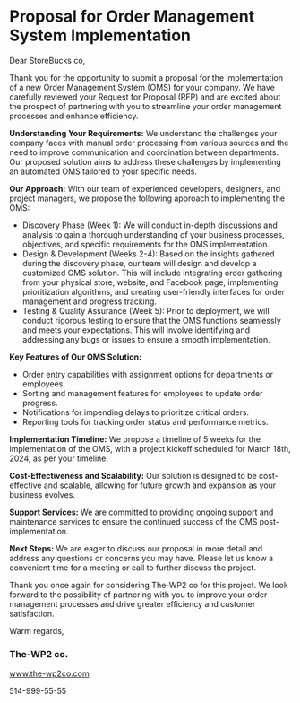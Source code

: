 # Proposal for Order Management System Implementation

Dear StoreBucks co,

Thank you for the opportunity to submit a proposal for the implementation of a new Order Management System (OMS) for your company. We have carefully reviewed your Request for Proposal (RFP) and are excited about the prospect of partnering with you to streamline your order management processes and enhance efficiency.

**Understanding Your Requirements:**
We understand the challenges your company faces with manual order processing from various sources and the need to improve communication and coordination between departments. Our proposed solution aims to address these challenges by implementing an automated OMS tailored to your specific needs.

**Our Approach:**
With our team of experienced developers, designers, and project managers, we propose the following approach to implementing the OMS:
- Discovery Phase (Week 1): We will conduct in-depth discussions and analysis to gain a thorough understanding of your business processes, objectives, and specific requirements for the OMS implementation.
- Design & Development (Weeks 2-4): Based on the insights gathered during the discovery phase, our team will design and develop a customized OMS solution. This will include integrating order gathering from your physical store, website, and Facebook page, implementing prioritization algorithms, and creating user-friendly interfaces for order management and progress tracking.
- Testing & Quality Assurance (Week 5): Prior to deployment, we will conduct rigorous testing to ensure that the OMS functions seamlessly and meets your expectations. This will involve identifying and addressing any bugs or issues to ensure a smooth implementation.

**Key Features of Our OMS Solution:**
- Order entry capabilities with assignment options for departments or employees.
- Sorting and management features for employees to update order progress.
- Notifications for impending delays to prioritize critical orders.
- Reporting tools for tracking order status and performance metrics.

**Implementation Timeline:**
We propose a timeline of 5 weeks for the implementation of the OMS, with a project kickoff scheduled for March 18th, 2024, as per your timeline.

**Cost-Effectiveness and Scalability:**
Our solution is designed to be cost-effective and scalable, allowing for future growth and expansion as your business evolves.

**Support Services:**
We are committed to providing ongoing support and maintenance services to ensure the continued success of the OMS post-implementation.

**Next Steps:**
We are eager to discuss our proposal in more detail and address any questions or concerns you may have. Please let us know a convenient time for a meeting or call to further discuss the project.

Thank you once again for considering The-WP2 co for this project. We look forward to the possibility of partnering with you to improve your order management processes and drive greater efficiency and customer satisfaction.

Warm regards,


### The-WP2 co.

www.the-wp2co.com

514-999-55-55

